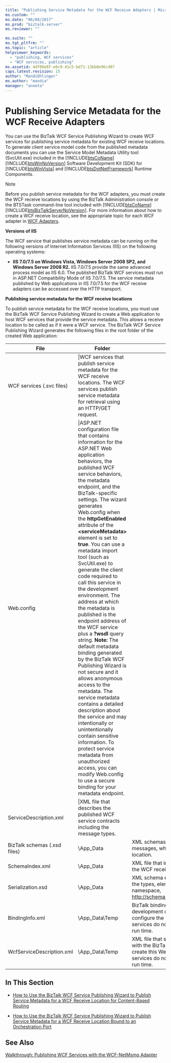 ```yaml
---
title: "Publishing Service Metadata for the WCF Receive Adapters | Microsoft Docs"
ms.custom: ""
ms.date: "06/08/2017"
ms.prod: "biztalk-server"
ms.reviewer: ""

ms.suite: ""
ms.tgt_pltfrm: ""
ms.topic: "article"
helpviewer_keywords: 
  - "publishing, WCF services"
  - "WCF services, publishing"
ms.assetid: 4df09e8f-e0c9-41c5-bd71-13bb0e96cd97
caps.latest.revision: 15
author: "MandiOhlinger"
ms.author: "mandia"
manager: "anneta"
---
```

# Publishing Service Metadata for the WCF Receive Adapters
You can use the BizTalk WCF Service Publishing Wizard to create WCF services for publishing service metadata for existing WCF receive locations. To generate client service model code from the published metadata documents you can use the Service Model Metadata Utility tool (SvcUtil.exe) included in the [!INCLUDE[btsCoName](../includes/btsconame-md.md)][!INCLUDE[btsWinNoVersion](../includes/btswinnoversion-md.md)] Software Development Kit (SDK) for [!INCLUDE[btsWinVista](../includes/btswinvista-md.md)] and [!INCLUDE[btsDotNetFramework](../includes/btsdotnetframework-md.md)] Runtime Components.  
  
> [!NOTE]
>  Before you publish service metadata for the WCF adapters, you must create the WCF receive locations by using the BizTalk Administration console or the BTSTask command-line tool included with [!INCLUDE[btsCoName](../includes/btsconame-md.md)][!INCLUDE[btsBizTalkServerNoVersion](../includes/btsbiztalkservernoversion-md.md)]. For more information about how to create a WCF receive location, see the appropriate topic for each WCF adapter in [WCF Adapters](../core/wcf-adapters.md).  
  
 **Versions of IIS**  
  
 The WCF service that publishes service metadata can be running on the following versions of Internet Information Services (IIS) on the following operating systems:  
  
-   **IIS 7.0/7.5 on Windows Vista, Windows Server 2008 SP2, and Windows Server 2008 R2.** IIS 7.0/7.5 provide the same advanced process model as IIS 6.0. The published BizTalk WCF services must run in ASP.NET Compatibility Mode of IIS 7.0/7.5. The service metadata published by Web applications in IIS 7.0/7.5 for the WCF receive adapters can be accessed over the HTTP transport.  
  
 **Publishing service metadata for the WCF receive locations**  
  
 To publish service metadata for the WCF receive locations, you must use the BizTalk WCF Service Publishing Wizard to create a Web application to host WCF services that provide the service metadata. This allows a receive location to be called as if it were a WCF service.  The BizTalk WCF Service Publishing Wizard generates the following files in the root folder of the created Web application:  
  
|File|Folder|Description|  
|----------|------------|-----------------|  
|WCF services (.svc files)|\|WCF services that publish service metadata for the WCF receive locations. The WCF services publish service metadata for retrieval using an HTTP/GET request.|  
|Web.config|\|ASP.NET configuration file that contains information for the ASP.NET Web application behaviors, the published WCF service behaviors, the metadata endpoint, and the BizTalk-specific settings. The wizard generates Web.config when the **httpGetEnabled** attribute of the **\<serviceMetadata\>** element is set to **true**. You can use a metadata import tool (such as SvcUtil.exe) to generate the client code required to call this service in the development environment. The address at which the metadata is published is the endpoint address of the WCF service plus a **?wsdl** query string. **Note:**  The default metadata binding generated by the BizTalk WCF Publishing Wizard is not secure and it allows anonymous access to the metadata. The service metadata contains a detailed description about the service and may intentionally or unintentionally contain sensitive information. To protect service metadata from unauthorized access, you can modify Web.config to use a secure binding for your metadata endpoint.|  
|ServiceDescription.xml|\|XML file that describes the published WCF service contracts including the message types.|  
|BizTalk schemas (.xsd files)|\App_Data|XML schemas defining the structure of XML instance messages, which are used in the WCF receive location.|  
|SchemaIndex.xml|\App_Data|XML file that indicates the XML schema files used in the WCF receive location.|  
|Serialization.xsd|\App_Data|XML schema exported by [DataContractSerializer](http://go.microsoft.com/fwlink/?LinkId=81722) for the types, elements, and attributes from the namespace, http://schemas.microsoft.com/2003/10/Serialization/.|  
|BindingInfo.xml|\App_Data\Temp|BizTalk binding file that can be imported by the development command-line tool or wizard to configure the receive locations. The published WCF services do not use this file and the Temp folder at run time.|  
|WcfServiceDescription.xml|\App_Data\Temp|XML file that summarizes the settings that you used with the BizTalk WCF Service Publishing Wizard to create this Web application. The published WCF services do not use this file and the Temp folder at run time.|  
  
## In This Section  
  
-   [How to Use the BizTalk WCF Service Publishing Wizard to Publish Service Metadata for a WCF Receive Location for Content-Based Routing](../core/publish-service-metadata-for-a-wcf-receive-location-for-content-based-routing.md)  
  
-   [How to Use the BizTalk WCF Service Publishing Wizard to Publish Service Metadata for a WCF Receive Location Bound to an Orchestration Port](../core/publish-receive-location-service-metadata-biztalk-wcf-service-publishing-wizard.md)  
  
## See Also  
 [Walkthrough: Publishing WCF Services with the WCF-NetMsmq Adapter](../core/walkthrough-publishing-wcf-services-with-the-wcf-netmsmq-adapter.md)